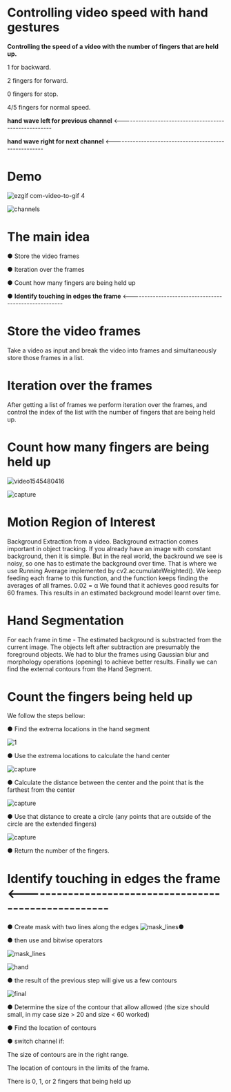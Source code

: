 
# Controlling video speed with hand gestures 
**Controlling the speed of a video with the number of fingers that are held up.**

 1 for backward.

 2 fingers for forward.

 0 fingers for stop.

 4/5 fingers for normal speed.

 **hand wave left for previous channel**   <-----------------------------------------------------

 **hand wave right for next channel**   <-----------------------------------------------------




# Demo

![ezgif com-video-to-gif 4](https://user-images.githubusercontent.com/40145410/50739674-39baac80-11ec-11e9-9215-46bb1a86fd92.gif)

![channels](https://user-images.githubusercontent.com/40145410/57572426-db643b80-7422-11e9-9d8e-01d6c982efc7.gif)




# The main idea

● Store the video frames

● Iteration over the frames

● Count how many fingers are being held up

● **Identify touching in edges the frame**   <-----------------------------------------------------

# Store the video frames
Take a video as input and break the video into frames and simultaneously store those frames in a list.

# Iteration over the frames
After getting a list of frames we perform iteration over the frames, and control the index of the list with the number of fingers that are being held up.

# Count how many fingers are being held up

![video1545480416](https://user-images.githubusercontent.com/40145410/50406760-26164b80-07d3-11e9-8bee-ccc3980f445a.gif) 


![capture](https://user-images.githubusercontent.com/40145410/50406794-dd12c700-07d3-11e9-86da-fada81684e47.PNG)


# Motion Region of Interest
Background Extraction from a video. Background extraction comes important in object tracking. If you already have an image with constant background, then it is simple. But in the real world, the backround we see is noisy, so one has to estimate the background over time. That is where we use Running Average implemented by ​cv2.accumulateWeighted(). We keep feeding each frame to this function, and the function keeps finding the averages of all frames. 0.02 = α We found that it achieves good results for 60 frames. This results in an estimated background model learnt over time.


# Hand Segmentation
For each frame in time - The estimated background is substracted from the current image. The objects left after subtraction are presumably the foreground objects. We had to blur the frames using ​Gaussian blur ​and morphology operations (​opening​) to ​achieve better results. Finally we can find the external contours from the Hand Segment.

# Count the fingers being held up 
We follow the steps bellow: 


● Find the extrema locations in the hand segment

![1](https://user-images.githubusercontent.com/40145410/50377346-54a1f400-0624-11e9-9669-133a7a101086.PNG)

●  Use the extrema locations to calculate the hand center

![capture](https://user-images.githubusercontent.com/40145410/50377348-7307ef80-0624-11e9-8847-f5b047dfec78.PNG)


● Calculate the distance between the center and the point that is the farthest from the center

![capture](https://user-images.githubusercontent.com/40145410/50377359-93d04500-0624-11e9-9354-8dec40f4dcac.PNG)


● Use that distance to create a circle (any points that are outside of the circle are the extended fingers) 

![capture](https://user-images.githubusercontent.com/40145410/50377366-b06c7d00-0624-11e9-9ae9-a7a359aaffbe.PNG)



● Return the number of the fingers. 


# **Identify touching in edges the frame**    <-----------------------------------------------------


● Create mask with two lines along the edges 
![mask_lines](https://user-images.githubusercontent.com/40145410/57572650-12881c00-7426-11e9-9b22-442c3e8fe333.PNG)●

● then use and bitwise operators  

![mask_lines](https://user-images.githubusercontent.com/40145410/57572650-12881c00-7426-11e9-9b22-442c3e8fe333.PNG)

![hand](https://user-images.githubusercontent.com/40145410/57572655-1ae05700-7426-11e9-9c0a-c54738a56c0b.PNG) 

● the result of the previous step will give us a few contours

![final](https://user-images.githubusercontent.com/40145410/57572660-1fa50b00-7426-11e9-88f8-8bc8b2f110e4.PNG)


● Determine the size of the contour that allow allowed (the size should small, in my case size > 20 and size < 60 worked)

● Find the location of contours

● switch channel if:
  
  The size of contours are in the right range.
  
  The location of contours in the limits of the frame.
  
  There is 0, 1, or 2 fingers that being held up 
  

  
  













